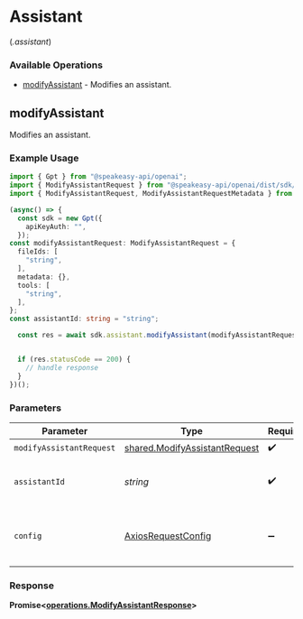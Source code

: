 # Assistant
(*.assistant*)

### Available Operations

* [modifyAssistant](#modifyassistant) - Modifies an assistant.

## modifyAssistant

Modifies an assistant.

### Example Usage

```typescript
import { Gpt } from "@speakeasy-api/openai";
import { ModifyAssistantRequest } from "@speakeasy-api/openai/dist/sdk/models/operations";
import { ModifyAssistantRequest, ModifyAssistantRequestMetadata } from "@speakeasy-api/openai/dist/sdk/models/shared";

(async() => {
  const sdk = new Gpt({
    apiKeyAuth: "",
  });
const modifyAssistantRequest: ModifyAssistantRequest = {
  fileIds: [
    "string",
  ],
  metadata: {},
  tools: [
    "string",
  ],
};
const assistantId: string = "string";

  const res = await sdk.assistant.modifyAssistant(modifyAssistantRequest, assistantId);


  if (res.statusCode == 200) {
    // handle response
  }
})();
```

### Parameters

| Parameter                                                                      | Type                                                                           | Required                                                                       | Description                                                                    |
| ------------------------------------------------------------------------------ | ------------------------------------------------------------------------------ | ------------------------------------------------------------------------------ | ------------------------------------------------------------------------------ |
| `modifyAssistantRequest`                                                       | [shared.ModifyAssistantRequest](../../models/shared/modifyassistantrequest.md) | :heavy_check_mark:                                                             | N/A                                                                            |
| `assistantId`                                                                  | *string*                                                                       | :heavy_check_mark:                                                             | The ID of the assistant to modify.                                             |
| `config`                                                                       | [AxiosRequestConfig](https://axios-http.com/docs/req_config)                   | :heavy_minus_sign:                                                             | Available config options for making requests.                                  |


### Response

**Promise<[operations.ModifyAssistantResponse](../../models/operations/modifyassistantresponse.md)>**

